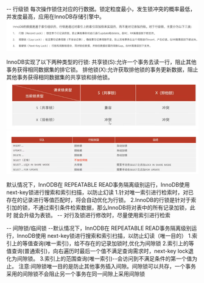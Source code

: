 -- 行级锁
每次操作锁住对应的行数据。锁定粒度最小，发生锁冲突的概率最低，并发度最高，应用在InnoDB存储引擎中。
![alt text](b8c90d93-5469-4cb2-9706-b43ea8be97eb.png)

InnoDB实现了以下两种类型的行锁:
共享锁(S):允许一个事务去读一行，阻止其他事务获得相同数据集的排它锁。
排他锁(X):允许获取排他锁的事务更新数据，阻止其他事务获得相同数据集的共享锁和排他锁。
![alt text](35ec41a2-dd70-4a5b-9979-1513b23e2e3b.png)
![alt text](bc33f408-28c5-40de-936f-018eee16a98d.png)

默认情况下，InnODB在 REPEATABLE READ事务隔离级别运行，InnoDB使用 next-key锁进行搜索和索引扫描，以防止幻读
1.针对唯一索引进行检索时，对已存在的记录进行等值匹配时，将会自动优化为行锁。
2.InnoDB的行锁是针对于索引加的锁，不通过索引条件检索数据，那么InnoDB将对表中的所有记录加锁，此时 就会升级为表锁。
-- 对行及锁进行修改时，尽量使用索引进行检索


-- 间隙锁/临间锁
--默认情况下，InnODB在 REPEATABLE READ事务隔离级别运行，InnoDB使用 next-key锁进行搜索和索引扫描，以防止幻读（唯一目的）
1.索引上的等值查询(唯一索引)，给不存在的记录加锁时,优化为间隙锁
2.索引上的等值查询(普通索引)，向右遍历时最后一个值不满足查询需求时，next-key lock退化为间隙锁。
3.索引上的范围查询(唯一索引)--会访问到不满足条件的第一个值为止。
注意:间隙锁唯一目的是防止其他事务插入间隙。间隙锁可以共存，一个事务采用的间隙锁不会阻止另一个事务在同一间隙上采用间隙锁


